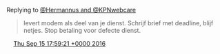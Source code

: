 Replying to [@Hermannus and @KPNwebcare](https://twitter.com/@Hermannus/status/776467752630493184)

> levert modem als deel van je dienst\. Schrijf brief met deadline, blijf netjes\. Stop betaling voor defecte dienst\.

<img src="../../media/tweet.ico" width="12" /> [Thu Sep 15 17:59:21 +0000 2016](https://twitter.com/DromerDenker/status/776480539633131520)